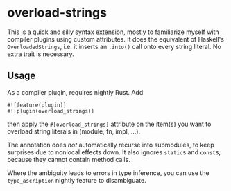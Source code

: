 # overload-strings

This is a quick and silly syntax extension, mostly to familiarize myself with
compiler plugins using custom attributes.  It does the equivalent of Haskell's
`OverloadedStrings`, i.e. it inserts an `.into()` call onto every string
literal.  No extra trait is necessary.

## Usage

As a compiler plugin, requires nightly Rust.  Add
```
#![feature(plugin)]
#![plugin(overload_strings)]
```
then apply the `#[overload_strings]` attribute on the item(s) you want to
overload string literals in (module, fn, impl, ...).

The annotation does *not* automatically recurse into submodules, to keep
surprises due to nonlocal effects down.  It also ignores `static`s and `const`s,
because they cannot contain method calls.

Where the ambiguity leads to errors in type inference, you can use the
`type_ascription` nightly feature to disambiguate.

